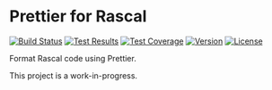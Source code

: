 # Prettier for Rascal

[![Build Status](https://dev.azure.com/jmerle/prettier-plugin-rascal/_apis/build/status/Build?branchName=master)](https://dev.azure.com/jmerle/prettier-plugin-rascal/_build/latest?definitionId=27&branchName=master)
[![Test Results](https://img.shields.io/azure-devops/tests/jmerle/prettier-plugin-rascal/27)](https://dev.azure.com/jmerle/prettier-plugin-rascal/_build/latest?definitionId=27&branchName=master)
[![Test Coverage](https://img.shields.io/azure-devops/coverage/jmerle/prettier-plugin-rascal/27)](https://dev.azure.com/jmerle/prettier-plugin-rascal/_build/latest?definitionId=27&branchName=master)
[![Version](https://img.shields.io/npm/v/prettier-plugin-rascal.svg)](https://npmjs.org/package/prettier-plugin-rascal)
[![License](https://img.shields.io/npm/l/prettier-plugin-rascal.svg)](https://github.com/jmerle/prettier-plugin-rascal/blob/master/LICENSE)

Format Rascal code using Prettier.

This project is a work-in-progress.
